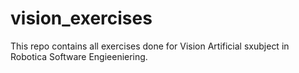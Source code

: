 # vision_exercises
This repo contains all exercises done for Vision Artificial sxubject in Robotica Software Engieeniering.
